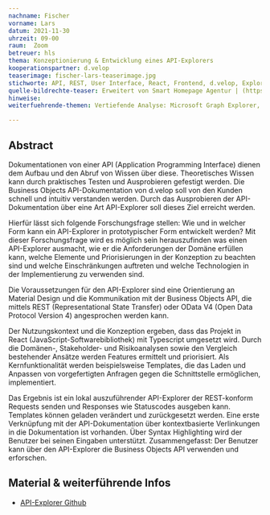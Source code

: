 ```yaml
---
nachname: Fischer   
vorname: Lars
datum: 2021-11-30
uhrzeit: 09-00
raum:  Zoom
betreuer: hls
thema: Konzeptionierung & Entwicklung eines API-Explorers
kooperationspartner: d.velop
teaserimage: fischer-lars-teaserimage.jpg
stichworte: API, REST, User Interface, React, Frontend, d.velop, Explorer, Redux, API-Dokumentation
quelle-bildrechte-teaser: Erweitert von Smart Homepage Agentur | (https://www.smart-homepage-agentur.de/images/api/api-schnittstelle-illustration.jpg)
hinweise:
weiterfuehrende-themen: Vertiefende Analyse: Microsoft Graph Explorer, Google APIs Explorer, Facebook Graph API Explorer // Weiterentwicklung API-Explorer: Dynamische oder eigene Templates, flexible API Einbindung // Vergleichbare/Aufbauende Themen: Unterschiedliche Formen von API-Dokumentationen, Interaktive API-Dokumentationen, automatische Template oder API-Dokumentation Generierung, Integration API-Explorer in API-Dokumentation mittels Web Components

---
```


## Abstract

Dokumentationen von einer API (Application Programming Interface) dienen dem Aufbau und den Abruf von Wissen über diese. Theoretisches Wissen kann durch praktisches Testen und Ausprobieren gefestigt werden. Die Business Objects API-Dokumentation von d.velop soll von den Kunden schnell und intuitiv verstanden werden. Durch das Ausprobieren der API-Dokumentation über eine Art API-Explorer soll dieses Ziel erreicht werden.

Hierfür lässt sich folgende Forschungsfrage stellen: Wie und in welcher Form kann ein API-Explorer in prototypischer Form entwickelt werden? Mit dieser Forschungsfrage wird es möglich sein herauszufinden was einen API-Explorer ausmacht, wie er die Anforderungen der Domäne erfüllen kann, welche Elemente und Priorisierungen in der Konzeption zu beachten sind und welche Einschränkungen auftreten und welche Technologien in der Implementierung zu verwenden sind.

Die Voraussetzungen für den API-Explorer sind eine Orientierung an Material Design und die Kommunikation mit der Business Objects API, die mittels REST (Representational State Transfer) oder OData V4 (Open Data Protocol Version 4) angesprochen werden kann. 

Der Nutzungskontext und die Konzeption ergeben, dass das Projekt in React (JavaScript-Softwarebibliothek) mit Typescript umgesetzt wird. Durch die Domänen-, Stakeholder- und Risikoanalysen sowie den Vergleich bestehender Ansätze werden Features ermittelt und priorisiert. Als Kernfunktionalität werden beispielsweise Templates, die das Laden und Anpassen von vorgefertigten Anfragen gegen die Schnittstelle ermöglichen, implementiert.

Das Ergebnis ist ein lokal auszuführender API-Explorer der REST-konform Requests senden und Responses wie Statuscodes ausgeben kann. Templates können geladen verändert und zurückgesetzt werden. Eine erste Verknüpfung mit der API-Dokumentation über kontextbasierte Verlinkungen in die Dokumentation ist vorhanden. Über Syntax Highlighting wird der Benutzer bei seinen Eingaben unterstützt. Zusammengefasst: Der Benutzer kann über den API-Explorer die Business Objects API verwenden und erforschen.


## Material & weiterführende Infos
- [API-Explorer Github](https://github.com/LarsFischer97/API-Explorer_Praxisprojekt)
